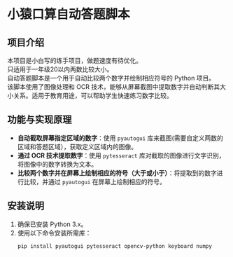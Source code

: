 # 小猿口算自动答题脚本

## 项目介绍
本项目是小白写的练手项目，做题速度有待优化。  
只适用于一年级20以内两数比较大小。  
自动答题脚本是一个用于自动比较两个数字并绘制相应符号的 Python 项目。  
该脚本使用了图像处理和 OCR 技术，能够从屏幕截图中提取数字并自动判断其大小关系。适用于教育用途，可以帮助学生快速练习数字比较。

## 功能与实现原理
- **自动截取屏幕指定区域的数字**：使用 `pyautogui` 库来截图(需要自定义两数的区域和答题区域），获取定义区域内的图像。
- **通过 OCR 技术提取数字**：使用 `pytesseract` 库对截取的图像进行文字识别，将图像中的数字转换为文本。
- **比较两个数字并在屏幕上绘制相应的符号（大于或小于）**：将提取到的数字进行比较，并通过 `pyautogui` 在屏幕上绘制相应的符号。

## 安装说明
1. 确保已安装 Python 3.x。
2. 使用以下命令安装所需库：
   ```bash
   pip install pyautogui pytesseract opencv-python keyboard numpy
